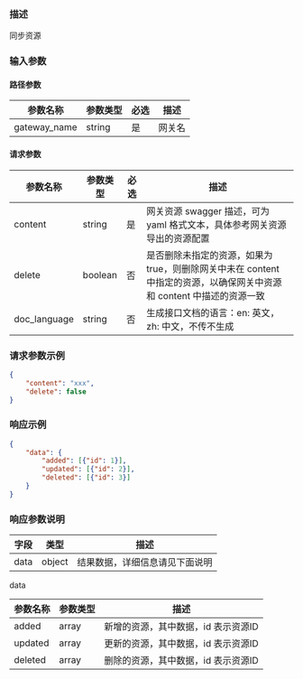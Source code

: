 ### 描述

同步资源


### 输入参数

#### 路径参数

| 参数名称         | 参数类型 | 必选 | 描述   |
|--------------| -------- | ---- | ------ |
| gateway_name | string   | 是   | 网关名 |

#### 请求参数

| 参数名称 | 参数类型    | 必选 | 描述                                                                     |
| -------- |---------| ---- |------------------------------------------------------------------------|
| content  | string  | 是   | 网关资源 swagger 描述，可为 yaml 格式文本，具体参考网关资源导出的资源配置                           |
| delete   | boolean | 否   | 是否删除未指定的资源，如果为 true，则删除网关中未在 content 中指定的资源，以确保网关中资源和 content 中描述的资源一致 |
| doc_language   | string  | 否   | 生成接口文档的语言：en: 英文，zh: 中文，不传不生成                                          |

### 请求参数示例

```json
{
    "content": "xxx",
    "delete": false
}
```


### 响应示例

```json
{
    "data": {
        "added": [{"id": 1}],
        "updated": [{"id": 2}],
        "deleted": [{"id": 3}]
    }
}
```

### 响应参数说明

| 字段    | 类型   | 描述                               |
| ------- | ------ | ---------------------------------- |
| data    | object | 结果数据，详细信息请见下面说明     |

data

| 参数名称 | 参数类型 | 描述                                |
| -------- | -------- | ----------------------------------- |
| added    | array    | 新增的资源，其中数据，id 表示资源ID |
| updated  | array    | 更新的资源，其中数据，id 表示资源ID |
| deleted  | array    | 删除的资源，其中数据，id 表示资源ID |
